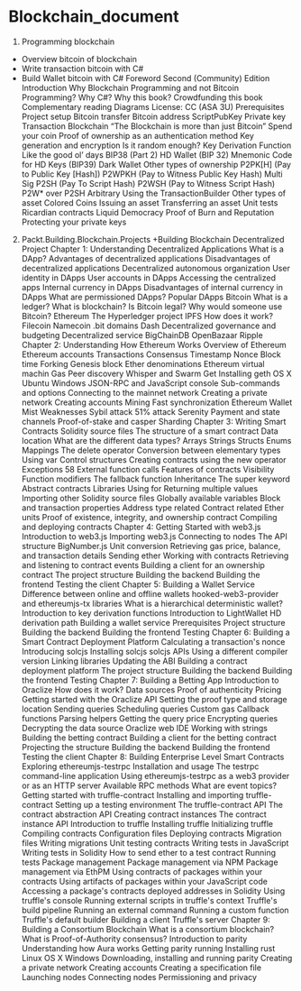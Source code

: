 # Blockchain_document
1. Programming blockchain 
+ Overview bitcoin of blockchain 
+ Write transaction bitcoin with C#
+ Build Wallet bitcoin with C# 
Foreword
Second (Community) Edition
Introduction
Why Blockchain Programming and not Bitcoin Programming?
Why C#?
Why this book?
Crowdfunding this book
Complementary reading
Diagrams
License: CC (ASA 3U)
Prerequisites
Project setup
Bitcoin transfer
Bitcoin address
ScriptPubKey
Private key
Transaction
Blockchain
“The Blockchain is more than just Bitcoin”
Spend your coin
Proof of ownership as an authentication method
Key generation and encryption
Is it random enough?
Key Derivation Function
Like the good ol’ days
BIP38 (Part 2)
HD Wallet (BIP 32)
Mnemonic Code for HD Keys (BIP39)
Dark Wallet
Other types of ownership
P2PK[H] (Pay to Public Key [Hash])
P2WPKH (Pay to Witness Public Key Hash)
Multi Sig
P2SH (Pay To Script Hash)
P2WSH (Pay to Witness Script Hash)
P2W* over P2SH
Arbitrary
Using the TransactionBuilder
Other types of asset
Colored Coins
Issuing an asset
Transferring an asset
Unit tests
Ricardian contracts
Liquid Democracy
Proof of Burn and Reputation
Protecting your private keys

2. Packt.Building.Blockchain.Projects
+Building Blockchain Decentralized Project 
Chapter 1: Understanding Decentralized Applications 
What is a DApp? 
Advantages of decentralized applications 
Disadvantages of decentralized applications 
Decentralized autonomous organization 
User identity in DApps 
User accounts in DApps 
Accessing the centralized apps 
Internal currency in DApps 
Disadvantages of internal currency in DApps 
What are permissioned DApps? 
Popular DApps 
Bitcoin 
What is a ledger? 
What is blockchain? 
Is Bitcoin legal? 
Why would someone use Bitcoin? 
Ethereum 
The Hyperledger project
IPFS 
How does it work? 
Filecoin 
Namecoin 
.bit domains 
Dash 
Decentralized governance and budgeting 
Decentralized service 
BigChainDB
OpenBazaar
Ripple
Chapter 2: Understanding How Ethereum Works 
Overview of Ethereum 
Ethereum accounts 
Transactions
Consensus
Timestamp
Nonce 
Block time
Forking
Genesis block
Ether denominations
Ethereum virtual machin
Gas
Peer discovery
Whisper and Swarm
Get
Installing geth
OS X 
Ubuntu
Windows
JSON-RPC and JavaScript console
Sub-commands and options 
Connecting to the mainnet network 
Creating a private network 
Creating accounts 
Mining 
Fast synchronization 
Ethereum Wallet 
Mist 
Weaknesses 
Sybil attack 
51% attack 
Serenity
Payment and state channels 
Proof-of-stake and casper
Sharding
Chapter 3: Writing Smart Contracts 
Solidity source files 
The structure of a smart contract
Data location 
What are the different data types? 
Arrays 
Strings 
Structs 
Enums 
Mappings 
The delete operator 
Conversion between elementary types
Using var 
Control structures 
Creating contracts using the new operator 
Exceptions 58
External function calls 
Features of contracts 
Visibility 
Function modifiers 
The fallback function 
Inheritance 
The super keyword 
Abstract contracts 
Libraries
Using for
Returning multiple values
Importing other Solidity source files
Globally available variables
Block and transaction properties 
Address type related 
Contract related 
Ether units 
Proof of existence, integrity, and ownership contract 
Compiling and deploying contracts 
Chapter 4: Getting Started with web3.js
Introduction to web3.js
Importing web3.js 
Connecting to nodes
The API structure
BigNumber.js 
Unit conversion 
Retrieving gas price, balance, and transaction details
Sending ether 
Working with contracts 
Retrieving and listening to contract events 
Building a client for an ownership contract 
The project structure
Building the backend
Building the frontend
Testing the client 
Chapter 5: Building a Wallet Service 
Difference between online and offline wallets 
hooked-web3-provider and ethereumjs-tx libraries 
What is a hierarchical deterministic wallet? 
Introduction to key derivation functions 
Introduction to LightWallet 
HD derivation path 
Building a wallet service
Prerequisites 
Project structure 
Building the backend 
Building the frontend 
Testing 
Chapter 6: Building a Smart Contract Deployment Platform 
Calculating a transaction's nonce 
Introducing solcjs 
Installing solcjs 
solcjs APIs 
Using a different compiler version 
Linking libraries 
Updating the ABI 
Building a contract deployment platform 
The project structure 
Building the backend 
Building the frontend 
Testing 
Chapter 7: Building a Betting App 
Introduction to Oraclize 
How does it work? 
Data sources 
Proof of authenticity 
Pricing 
Getting started with the Oraclize API 
Setting the proof type and storage location 
Sending queries 
Scheduling queries 
Custom gas 
Callback functions 
Parsing helpers 
Getting the query price
Encrypting queries
Decrypting the data source
Oraclize web IDE 
Working with strings 
Building the betting contract 
Building a client for the betting contract
Projecting the structure 
Building the backend
Building the frontend 
Testing the client 
Chapter 8: Building Enterprise Level Smart Contracts 
Exploring ethereumjs-testrpc 
Installation and usage 
The testrpc command-line application 
Using ethereumjs-testrpc as a web3 provider or as an HTTP server 
Available RPC methods 
What are event topics? 
Getting started with truffle-contract 
Installing and importing truffle-contract 
Setting up a testing environment 
The truffle-contract API 
The contract abstraction API 
Creating contract instances 
The contract instance API 
Introduction to truffle 
Installing truffle 
Initializing truffle 
Compiling contracts
Configuration files
Deploying contracts 
Migration files 
Writing migrations 
Unit testing contracts 
Writing tests in JavaScript 
Writing tests in Solidity
How to send ether to a test contract 
Running tests 
Package management 
Package management via NPM 
Package management via EthPM 
Using contracts of packages within your contracts 
Using artifacts of packages within your JavaScript code 
Accessing a package's contracts deployed addresses in Solidity 
Using truffle's console 
Running external scripts in truffle's context 
Truffle's build pipeline 
Running an external command
Running a custom function
Truffle's default builder 
Building a client 
Truffle's server 
Chapter 9: Building a Consortium Blockchain 
What is a consortium blockchain? 
What is Proof-of-Authority consensus? 
Introduction to parity 
Understanding how Aura works 
Getting parity running 
Installing rust
Linux 
OS X 
Windows 
Downloading, installing and running parity 
Creating a private network 
Creating accounts
Creating a specification file
Launching nodes
Connecting nodes 
Permissioning and privacy 

